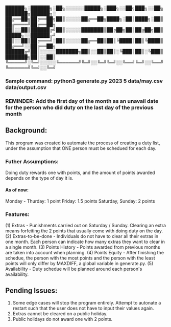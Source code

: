 <p align="center">

██████╗░██████╗░██╗░░░░░░█████╗░███╗░░██╗███╗░░██╗███████╗██████╗░
██╔══██╗██╔══██╗██║░░░░░██╔══██╗████╗░██║████╗░██║██╔════╝██╔══██╗
██║░░██║██████╔╝██║░░░░░███████║██╔██╗██║██╔██╗██║█████╗░░██████╔╝
██║░░██║██╔═══╝░██║░░░░░██╔══██║██║╚████║██║╚████║██╔══╝░░██╔══██╗
██████╔╝██║░░░░░███████╗██║░░██║██║░╚███║██║░╚███║███████╗██║░░██║
╚═════╝░╚═╝░░░░░╚══════╝╚═╝░░╚═╝╚═╝░░╚══╝╚═╝░░╚══╝╚══════╝╚═╝░░╚═╝
</p>

### Sample command: python3 generate.py 2023 5 data/may.csv data/output.csv
### REMINDER: Add the first day of the month as an unavail date for the person who did duty on the last day of the previous month

## Background:
This program was created to automate the process of creating a duty list, under the assumption that ONE person must be schedued for each day.

### Futher Assumptions:
Doing duty rewards one with points, and the amount of points awarded depends on the type of day it is.
#### As of now:
Monday - Thurday: 1 point 
Friday: 1.5 points
Saturday, Sunday: 2 points

### Features: 
(1) Extras - Punishments carried out on Saturday / Sunday. Clearing an extra means forfeiting the 2 points that usually come with doing duty on the day.
(2) Extras-to-be-done - Individuals do not have to clear all their extras in one month. Each person can indicate how many extras they want to clear in a single month.
(3) Points History - Points awarded from previous months are taken into account when planning. 
(4) Points Equity - After finishing the schedue, the person with the most points and the person with the least points will only differ by MAXDIFF, a global variable in generate.py.
(5) Availability - Duty schedue will be planned around each person's availability. 

## Pending Issues:

1. Some edge cases will stop the program entirely. Attempt to autonate a restart such that the user does not have to input their values again.
2. Extras cannot be cleared on a public holiday. 
3. Public holidays do not award one with 2 points. 